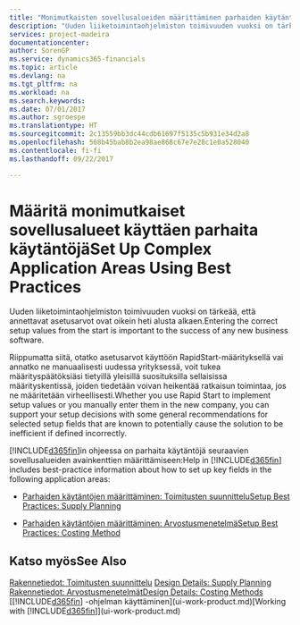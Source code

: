 ```yaml
---
title: "Monimutkaisten sovellusalueiden määrittäminen parhaiden käytäntöjen avulla | Microsoft Docs"
description: "Uuden liiketoimintaohjelmiston toimivuuden vuoksi on tärkeää, että annettavat asetusarvot ovat oikein heti alusta alkaen."
services: project-madeira
documentationcenter: 
author: SorenGP
ms.service: dynamics365-financials
ms.topic: article
ms.devlang: na
ms.tgt_pltfrm: na
ms.workload: na
ms.search.keywords: 
ms.date: 07/01/2017
ms.author: sgroespe
ms.translationtype: HT
ms.sourcegitcommit: 2c13559bb3dc44cdb61697f5135c5b931e34d2a8
ms.openlocfilehash: 508b45bab8b2ea98ae868c67e7e28c1e0a528040
ms.contentlocale: fi-fi
ms.lasthandoff: 09/22/2017

---
```

# <a name="set-up-complex-application-areas-using-best-practices"></a><span data-ttu-id="b0e3f-103">Määritä monimutkaiset sovellusalueet käyttäen parhaita käytäntöjä</span><span class="sxs-lookup"><span data-stu-id="b0e3f-103">Set Up Complex Application Areas Using Best Practices</span></span>
<span data-ttu-id="b0e3f-104">Uuden liiketoimintaohjelmiston toimivuuden vuoksi on tärkeää, että annettavat asetusarvot ovat oikein heti alusta alkaen.</span><span class="sxs-lookup"><span data-stu-id="b0e3f-104">Entering the correct setup values from the start is important to the success of any new business software.</span></span>  

 <span data-ttu-id="b0e3f-105">Riippumatta siitä, otatko asetusarvot käyttöön RapidStart-määrityksellä vai annatko ne manuaalisesti uudessa yrityksessä, voit tukea määrityspäätöksiäsi tietyillä yleisillä suosituksilla sellaisissa määrityskentissä, joiden tiedetään voivan heikentää ratkaisun toimintaa, jos ne määritetään virheellisesti.</span><span class="sxs-lookup"><span data-stu-id="b0e3f-105">Whether you use Rapid Start to implement setup values or you manually enter them in the new company, you can support your setup decisions with some general recommendations for selected setup fields that are known to potentially cause the solution to be inefficient if defined incorrectly.</span></span>  

 <span data-ttu-id="b0e3f-106">[!INCLUDE[d365fin](includes/d365fin_md.md)]in ohjeessa on parhaita käytäntöjä seuraavien sovellusalueiden avainkenttien määrittämiseen:</span><span class="sxs-lookup"><span data-stu-id="b0e3f-106">Help in [!INCLUDE[d365fin](includes/d365fin_md.md)] includes best-practice information about how to set up key fields in the following application areas:</span></span>  

-   [<span data-ttu-id="b0e3f-107">Parhaiden käytäntöjen määrittäminen: Toimitusten suunnittelu</span><span class="sxs-lookup"><span data-stu-id="b0e3f-107">Setup Best Practices: Supply Planning</span></span>](setup-best-practices-supply-planning.md)  

-   [<span data-ttu-id="b0e3f-108">Parhaiden käytäntöjen määrittäminen: Arvostusmenetelmä</span><span class="sxs-lookup"><span data-stu-id="b0e3f-108">Setup Best Practices: Costing Method</span></span>](setup-best-practices-costing-method.md)  

## <a name="see-also"></a><span data-ttu-id="b0e3f-109">Katso myös</span><span class="sxs-lookup"><span data-stu-id="b0e3f-109">See Also</span></span>  
 <span data-ttu-id="b0e3f-110">[Rakennetiedot: Toimitusten suunnittelu](design-details-supply-planning.md) </span><span class="sxs-lookup"><span data-stu-id="b0e3f-110">[Design Details: Supply Planning](design-details-supply-planning.md) </span></span>  
 [<span data-ttu-id="b0e3f-111">Rakennetiedot: Arvostusmenetelmät</span><span class="sxs-lookup"><span data-stu-id="b0e3f-111">Design Details: Costing Methods</span></span>](design-details-costing-methods.md)  
 <span data-ttu-id="b0e3f-112">[[!INCLUDE[d365fin](includes/d365fin_md.md)] -ohjelman käyttäminen](ui-work-product.md)</span><span class="sxs-lookup"><span data-stu-id="b0e3f-112">[Working with [!INCLUDE[d365fin](includes/d365fin_md.md)]](ui-work-product.md)</span></span>

